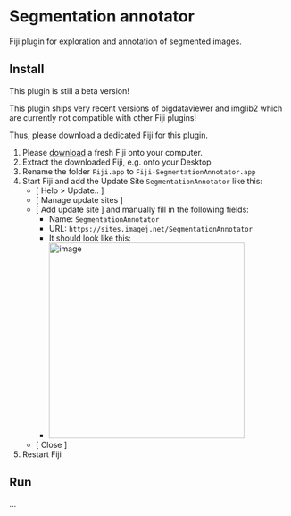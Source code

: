 # Segmentation annotator

Fiji plugin for exploration and annotation of segmented images.

## Install

This plugin is still a beta version!

This plugin ships very recent versions of bigdataviewer and imglib2 which are currently not compatible with other Fiji plugins!

Thus, please download a dedicated Fiji for this plugin.

1. Please [download](https://fiji.sc) a fresh Fiji onto your computer.
1. Extract the downloaded Fiji, e.g. onto your Desktop
1. Rename the folder `Fiji.app` to `Fiji-SegmentationAnnotator.app`
1. Start Fiji and add the Update Site `SegmentationAnnotator` like this:
   - [ Help > Update.. ]
   - [ Manage update sites ]
   - [ Add update site ] and manually fill in the following fields:
      - Name: `SegmentationAnnotator` 
      - URL: `https://sites.imagej.net/SegmentationAnnotator`
      - It should look like this: 
      - <img width="350" alt="image" src="https://user-images.githubusercontent.com/2157566/101176333-9e841900-3646-11eb-8673-a821e9129627.png">
   - [ Close ]
1. Restart Fiji


## Run

...

